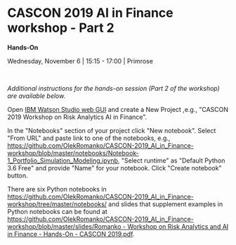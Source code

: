 # CASCON 2019 AI in Finance workshop - Part 2

**Hands-On**

Wednesday, November 6 | 15:15 - 17:00 | Primrose

<p>&nbsp;</p>

*Additional instructions for the hands-on session (Part 2 of the workshop) are available below.*

<p>Open <a href="https://dataplatform.cloud.ibm.com/home">IBM Watson Studio web GUI</a> and create a New Project ,e.g., "CASCON 2019 Workshop on Risk Analytics AI in Finance".</p>

<p>In the "Notebooks" section of your project click "New notebook". Select "From URL" and paste link to one of the notebooks, e.g., <a href="https://github.com/OlekRomanko/CASCON-2019_AI_in_Finance-workshop/blob/master/notebooks/Notebook-1_Portfolio_Simulation_Modeling.ipynb">https://github.com/OlekRomanko/CASCON-2019_AI_in_Finance-workshop/blob/master/notebooks/Notebook-1_Portfolio_Simulation_Modeling.ipynb</a>, "Select runtime" as "Default Python 3.6 Free" and provide "Name" for your notebook. Click "Create notebook" button.</p>

<p>There are six Python notebooks in <a href="https://github.com/OlekRomanko/CASCON-2019_AI_in_Finance-workshop/tree/master/notebooks">https://github.com/OlekRomanko/CASCON-2019_AI_in_Finance-workshop/tree/master/notebooks/</a> 
and slides that supplement examples in Python notebooks can be found at <a href="https://github.com/OlekRomanko/CASCON-2019_AI_in_Finance-workshop/blob/master/slides/Romanko%20-%20Workshop%20on%20Risk%20Analytics%20and%20AI%20in%20Finance%20-%20Hands-On%20-%20CASCON%202019.pdf">https://github.com/OlekRomanko/CASCON-2019_AI_in_Finance-workshop/blob/master/slides/Romanko - Workshop on Risk Analytics and AI in Finance - Hands-On - CASCON 2019.pdf</a>.</p>